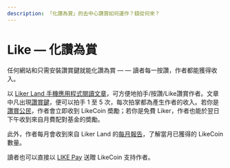 ```yaml
---
description: 「化讚為賞」的去中心讚賞如何運作？錢從何來？
---
```


# Like — 化讚為賞

任何網站和只需安裝讚賞鍵就能化讚為賞 — — 讀者每一按讚，作者都能獲得收入。

以 [Liker Land 手機應用程式閱讀文章](https://docs.like.co/v/zh/user-guide/liker-land/discovering-contents)，可方便地拍手/按讚/Like讚賞作者。文章中凡出現[讚賞鍵](https://docs.like.co/v/zh/user-guide/likecoin-button)，便可以拍手 1 至 5 次，每次拍掌都為產生作者的收入。若你是[讚賞公民](https://docs.like.co/v/zh/user-guide/civic-liker)，作者會立即收到 LikeCoin 奬勵；若你是免費 Liker，作者也能於翌日下午收到來自月費配對基金的奬勵。

此外，作者每月會收到來自 Liker Land 的[每月報告](https://docs.like.co/v/zh/user-guide/faq/monthly-report)，了解當月已獲得的 LikeCoin 數量。

讀者也可以直接以 [LIKE Pay](https://docs.like.co/v/zh/user-guide/liker-land/like-pay) 送贈 LikeCoin 支持作者。

